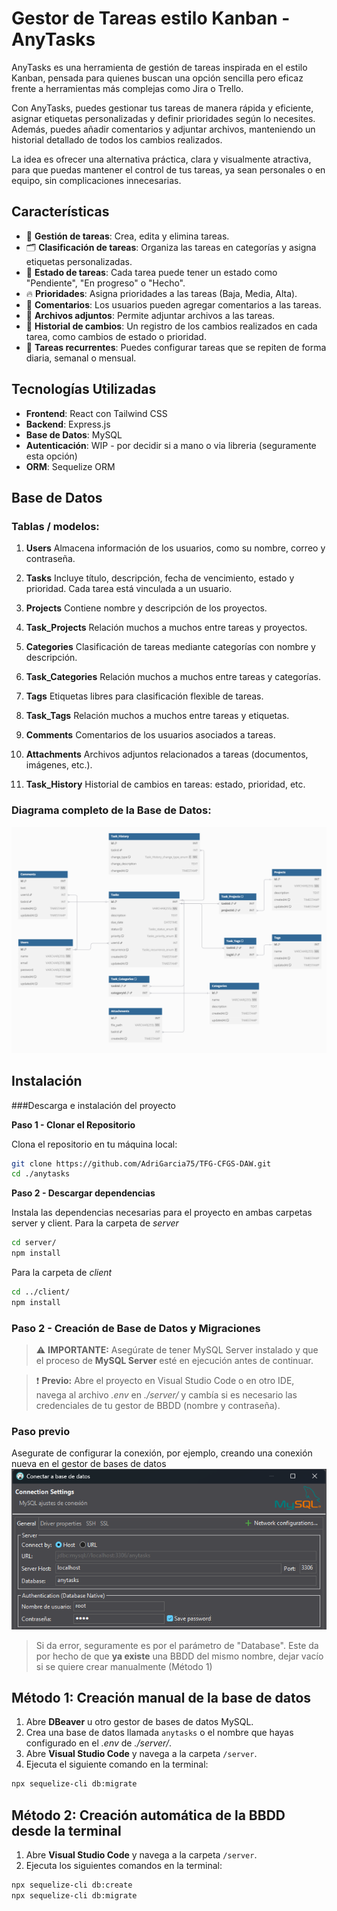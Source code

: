# Gestor de Tareas estilo Kanban - AnyTasks

AnyTasks es una herramienta de gestión de tareas inspirada en el estilo Kanban, pensada para quienes buscan una opción sencilla pero eficaz frente a herramientas más complejas como Jira o Trello.

Con AnyTasks, puedes gestionar tus tareas de manera rápida y eficiente, asignar etiquetas personalizadas y definir prioridades según lo necesites. Además, puedes añadir comentarios y adjuntar archivos, manteniendo un historial detallado de todos los cambios realizados.

La idea es ofrecer una alternativa práctica, clara y visualmente atractiva, para que puedas mantener el control de tus tareas, ya sean personales o en equipo, sin complicaciones innecesarias.

## Características

- 📝 **Gestión de tareas**: Crea, edita y elimina tareas.
- 🗂️ **Clasificación de tareas**: Organiza las tareas en categorías y asigna etiquetas personalizadas.
- 🚦 **Estado de tareas**: Cada tarea puede tener un estado como "Pendiente", "En progreso" o "Hecho".
- 🔥 **Prioridades**: Asigna prioridades a las tareas (Baja, Media, Alta).
- 💬 **Comentarios**: Los usuarios pueden agregar comentarios a las tareas.
- 📎 **Archivos adjuntos**: Permite adjuntar archivos a las tareas.
- 📜 **Historial de cambios**: Un registro de los cambios realizados en cada tarea, como cambios de estado o prioridad.
- 🔁 **Tareas recurrentes**: Puedes configurar tareas que se repiten de forma diaria, semanal o mensual.

## Tecnologías Utilizadas

- **Frontend**: React con Tailwind CSS
- **Backend**: Express.js
- **Base de Datos**: MySQL
- **Autenticación**: WIP - por decidir si a mano o via libreria (seguramente esta opción)
- **ORM**: Sequelize ORM

## Base de Datos

### Tablas / modelos:

1. **Users**
   Almacena información de los usuarios, como su nombre, correo y contraseña.

2. **Tasks**
   Incluye título, descripción, fecha de vencimiento, estado y prioridad. Cada tarea está vinculada a un usuario.

3. **Projects**
   Contiene nombre y descripción de los proyectos.

4. **Task_Projects**
   Relación muchos a muchos entre tareas y proyectos.

5. **Categories**
   Clasificación de tareas mediante categorías con nombre y descripción.

6. **Task_Categories**
   Relación muchos a muchos entre tareas y categorías.

7. **Tags**
   Etiquetas libres para clasificación flexible de tareas.

8. **Task_Tags**
   Relación muchos a muchos entre tareas y etiquetas.

9. **Comments**
   Comentarios de los usuarios asociados a tareas.

10. **Attachments**
    Archivos adjuntos relacionados a tareas (documentos, imágenes, etc.).

11. **Task_History**
    Historial de cambios en tareas: estado, prioridad, etc.

### Diagrama completo de la Base de Datos:
![Descripción de la imagen](assets/images/db-schema.png)

## Instalación
###Descarga e instalación del proyecto

**Paso 1 - Clonar el Repositorio** 

Clona el repositorio en tu máquina local:
```bash
git clone https://github.com/AdriGarcia75/TFG-CFGS-DAW.git
cd ./anytasks
```

**Paso 2 - Descargar dependencias**

Instala las dependencias necesarias para el proyecto en ambas carpetas server y client.
Para la carpeta de _server_
```bash
cd server/
npm install
```
Para la carpeta de _client_
```bash
cd ../client/
npm install
```

### Paso 2 - Creación de Base de Datos y Migraciones
> ⚠️ **IMPORTANTE:** Asegúrate de tener MySQL Server instalado y que el proceso de **MySQL Server** esté en ejecución antes de continuar.

> ❗ **Previo:** Abre el proyecto en Visual Studio Code o en otro IDE, navega al archivo _.env_ en _./server/_ y cambía si es necesario las credenciales de tu gestor de BBDD (nombre y contraseña).

### Paso previo
Asegurate de configurar la conexión, por ejemplo, creando una conexión nueva en el gestor de bases de datos
![Ejemplo de creación de conector de BBDD](assets/images/connector1.png)

> Si da error, seguramente es por el parámetro de "Database". Este da por hecho de que **ya existe** una BBDD del mismo nombre, dejar vacío si se quiere crear manualmente (Método 1)

## Método 1: Creación manual de la base de datos

1. Abre **DBeaver** u otro gestor de bases de datos MySQL.
2. Crea una base de datos llamada `anytasks` o el nombre que hayas configurado en el _.env_ de _./server/_.
3. Abre **Visual Studio Code** y navega a la carpeta `/server`.
4. Ejecuta el siguiente comando en la terminal:

```bash
npx sequelize-cli db:migrate
```

## Método 2: Creación automática de la BBDD desde la terminal

1. Abre **Visual Studio Code** y navega a la carpeta `/server`.
2. Ejecuta los siguientes comandos en la terminal:

```bash
npx sequelize-cli db:create
npx sequelize-cli db:migrate
```
